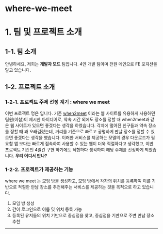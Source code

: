 # where-we-meet
# 1. 팀 및 프로젝트 소개
## 1-1. 팀 소개
안녕하세요, 저희는 **개발자 모드** 팀입니다. 4인 개발 팀이며 전원 메인으로 FE 포지션을 맡고 있습니다.
## 1-2. 프로젝트 소개
### 1-2-1. 프로젝트 주제 선정 계기 : where we meet
이번 프로젝트 명은 **<where we meet>** 입니다. 기존 [when2meet](https://www.when2meet.com/) 이라는 웹 사이트를 유용하게 사용하던 팀원(이참)이 제시한 아이디어로, 약속 시간 외에도 장소를 정할 때 when2meet과 같은 웹 사이트가 있으면 좋겠다는 생각을 하였습니다.
각지에 떨어진 친구들과 약속 장소를 정할 때 꽤 오래걸렸는데, 거리를 기준으로 빠르고 공평하게 만날 장소를 정할 수 있으면 좋겠다는 생각을 했습니다. 이러한 서비스를 제공하는 모델의 경우 다운로드가 필요합 앱 보다는 빠르게 접속하여 사용할 수 있는 웹이 더욱 적절하다고 생각했고, 이번 프로젝트 기간인 4일간 구현 하기에도 적합하다 생각하여 해당 주제를 선정하게 되었습니다. **우리 어디서 만나?**
### 1-2-2. 프로젝트가 제공하는 기능
where we meet 는 모임 방을 생성하고, 모임 방에서 각자의 위치를 등록하여 이를 기반으로 적절한 만남 장소를 추천해주는 서비스를 제공하는 것을 목적으로 하고 있습니다.
1. 모임 방 생성
2. 간이 로그인으로 이름 및 위치 등록 가능
3. 등록된 유저들의 위치 기반으로 중심점을 찾고, 중심점을 기반으로 주변 만남 장소 추천
---
